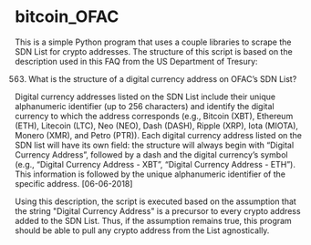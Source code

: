 # bitcoin_OFAC

This is a simple Python program that uses a couple libraries to scrape the SDN List for crypto addresses. 
The structure of this script is based on the description used in this FAQ from the US Department of Tresury:

563. What is the structure of a digital currency address on OFAC’s SDN List?

Digital currency addresses listed on the SDN List include their unique
alphanumeric identifier (up to 256 characters) and identify the digital
currency to which the address corresponds (e.g., Bitcoin (XBT), Ethereum
(ETH), Litecoin (LTC), Neo (NEO), Dash (DASH), Ripple (XRP), Iota (MIOTA),
Monero (XMR), and Petro (PTR)). Each digital currency address listed on the SDN
list will have its own field: the structure will always begin with “Digital
Currency Address”, followed by a dash and the digital currency’s symbol 
(e.g., “Digital Currency Address - XBT”, “Digital Currency Address - ETH”).
This information is followed by the unique alphanumeric identifier of the
specific address. [06-06-2018]

Using this description, the script is executed based on the assumption that the string "Digital Currency Address" is a precursor to every crypto address added to the SDN List. Thus, if the assumption remains true, this program should be able to pull any crypto address from the List agnostically.
